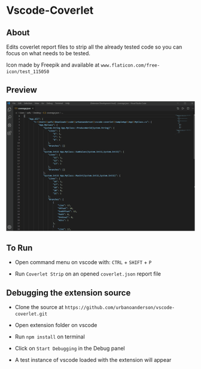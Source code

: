 # Vscode-Coverlet

## About

Edits coverlet report files to strip all the already tested code so you can focus on what needs to be tested.

Icon made by Freepik and available at `www.flaticon.com/free-icon/test_115050`

## Preview

![Image](./img/preview.gif)

## To Run

- Open command menu on vscode with: `CTRL` + `SHIFT` + `P`

- Run `Coverlet Strip` on an opened `coverlet.json` report file

## Debugging the extension source

- Clone the source at `https://github.com/urbanoanderson/vscode-coverlet.git`

- Open extension folder on vscode

- Run `npm install` on terminal

- Click on `Start Debugging` in the Debug panel

- A test instance of vscode loaded with the extension will appear
